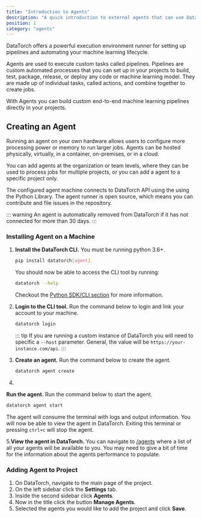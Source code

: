 ```yaml
---
title: "Introduction to Agents"
description: "A quick introduction to external agents that can use Datatorch's API"
position: 1
category: "agents"
---
```


DataTorch offers a powerful execution environment runner for setting up
pipelines and automating your machine learning lifecycle.

Agents are used to execute custom tasks called pipelines. Pipelines are custom
automated processes that you can set up in your projects to build, test,
package, release, or deploy any code or machine learning model. They are made up
of individual tasks, called actions, and combine together to create jobs.

With Agents you can build custom end-to-end machine learning pipelines directly
in your projects.

## Creating an Agent

Running an agent on your own hardware allows users to configure more processing
power or memory to run larger jobs. Agents can be hosted physically, virtually,
in a container, on-premises, or in a cloud.

You can add agents at the organization or team levels, where they can be used to
process jobs for multiple projects, or you can add a agent to a specific project
only.

The configured agent machine connects to DataTorch API using the using the
Python Library. The agent runner is open source, which means you can contribute
and file issues in the repository.

::: warning
An agent is automatically removed from DataTorch if it has not connected for
more than 30 days.
:::

### Installing Agent on a Machine

1. **Install the DataTorch CLI.** You must be running python 3.6+.

   ```sh
   pip install datatorch[agent]
   ```

   You should now be able to access the CLI tool by running:

   ```sh
   datatorch --help
   ```

   Checkout the [Python SDK/CLI section](/python) for more information.

2. **Login to the CLI tool.** Run the command below to login and link your
   account to your machine.

   ```sh
   datatorch login
   ```

   ::: tip
   If you are running a custom instance of DataTorch you will need to specific a
   `--host` parameter. General, the value will be
   `https://your-instance.com/api`.
   :::

3. **Create an agent.** Run the command below to create the agent.

   ```sh
   datatorch agent create
   ```

4.

**Run the agent.** Run the command below to start the agent.

```sh
datatorch agent start
```

The agent will consume the terminal with logs and output information. You
will now be able to view the agent in DataTorch. Exiting this terminal or
pressing `ctrl+c` will stop the agent.

5.**View the agent in DataTorch.** You can navigate to
[/agents](https://datatorch.io/agents) where a list of all your agents will
be available to you. You may need to give a bit of time for the information
about the agents performance to populate.

### Adding Agent to Project

1. On DataTorch, navigate to the main page of the project.
2. On the left sidebar click the **Settings** tab.
3. Inside the second sidebar click **Agents**.
4. Now in the title click the button **Manage Agents**.
5. Selected the agents you would like to add the project and click **Save**.
